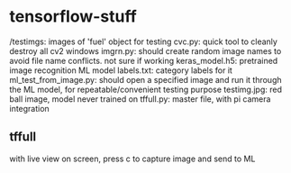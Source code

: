 # tensorflow-stuff
/testimgs: images of 'fuel' object for testing
cvc.py: quick tool to cleanly destroy all cv2 windows
imgrn.py: should create random image names to avoid file name conflicts. not sure if working
keras_model.h5: pretrained image recognition ML model
labels.txt: category labels for it
ml_test_from_image.py: should open a specified image and run it through the ML model, for repeatable/convenient testing purpose
testimg.jpg: red ball image, model never trained on
tffull.py: master file, with pi camera integration

## tffull
with live view on screen, press c to capture image and send to ML
